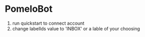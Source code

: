 # PomeloBot

1. run quickstart to connect account
2. change labelIds value to 'INBOX' or a lable of your choosing
